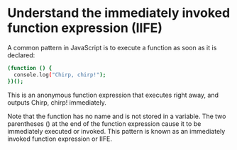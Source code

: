# Understand the immediately invoked function expression (IIFE)

A common pattern in JavaScript is to execute a function as soon as it is declared:

```sh
(function () {
  console.log("Chirp, chirp!");
})();
```

This is an anonymous function expression that executes right away, and outputs Chirp, chirp! immediately.

Note that the function has no name and is not stored in a variable. The two parentheses () at the end of the function expression cause it to be immediately executed or invoked. This pattern is known as an immediately invoked function expression or IIFE.
